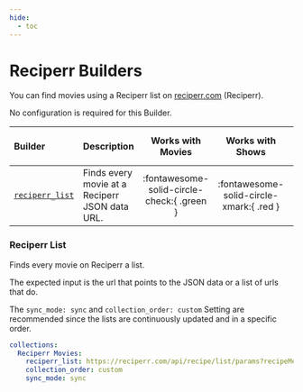 ```yaml
---
hide:
  - toc
---
```

# Reciperr Builders

You can find movies using a Reciperr list on [reciperr.com](https://reciperr.com/) (Reciperr). 

No configuration is required for this Builder.

| Builder                         | Description                                    |             Works with Movies              |             Works with Shows             |    Works with Playlists and Custom Sort    |
|:----------------------------------|:-----------------------------------------------|:------------------------------------------:|:----------------------------------------:|:------------------------------------------:|
| [`reciperr_list`](#reciperr-list) | Finds every movie at a Reciperr JSON data URL. | :fontawesome-solid-circle-check:{ .green } | :fontawesome-solid-circle-xmark:{ .red } | :fontawesome-solid-circle-check:{ .green } |

### Reciperr List

Finds every movie on Reciperr a list.

The expected input is the url that points to the JSON data or a list of urls that do.

The `sync_mode: sync` and `collection_order: custom` Setting are recommended since the lists are continuously updated and in a specific order. 

```yaml
collections:
  Reciperr Movies:
    reciperr_list: https://reciperr.com/api/recipe/list/params?recipeMetadataId=62354f0e89a919001d650fa3
    collection_order: custom
    sync_mode: sync
```
